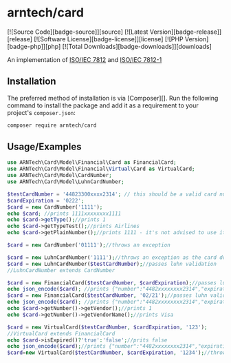 # arntech/card

[![Source Code][badge-source]][source]
[![Latest Version][badge-release]][release]
[![Software License][badge-license]][license]
[![PHP Version][badge-php]][php]
[![Total Downloads][badge-downloads]][downloads]

An implementation of [ISO/IEC 7812](https://en.wikipedia.org/wiki/ISO/IEC_7812) and [ISO/IEC 7812-1](https://www.iso.org/obp/ui/#iso:std:iso-iec:7812:-1:ed-5:v1:en)
## Installation

The preferred method of installation is via [Composer][]. Run the following
command to install the package and add it as a requirement to your project's
`composer.json`:

```bash
composer require arntech/card
```

## Usage/Examples
```php
use ARNTech\Card\Model\Financial\Card as FinancialCard;
use ARNTech\Card\Model\Financial\Virtual\Card as VirtualCard;
use ARNTech\Card\Model\CardNumber;
use ARNTech\Card\Model\LuhnCardNumber;

$testCardNumber = '44823300xxxx2314'; // this should be a valid card number
$cardExpiration = '0222';
$card = new CardNumber('1111');
echo $card; //prints 1111xxxxxxxx1111
echo $card->getType();//prints 1
echo $card->getTypeTest();//prints Airlines
echo $card->getPlainNumber();//prints 1111 - it's not advised to use it unless explicitly needed

$card = new CardNumber('01111');//throws an exception

$card = new LuhnCardNumber('1111');//throws an exception as the card does not validate Luhn Algorithm
$card = new LuhnCardNumber($testCardNumber);//passes luhn validation
//LuhnCardNumber extends CardNumber

$card = new FinancialCard($testCardNumber, $cardExpiration);//passes luhn validation
echo json_encode($card); //prints {"number":"4482xxxxxxxx2314","expiration":"02-2022"}
$card = new FinancialCard($testCardNumber, '02/21');//passes luhn validation
echo json_encode($card); //prints {"number":"4482xxxxxxxx2314","expiration":"02-2021"}
echo $card->getNumber()->getVendor();//prints 1
echo $card->getNumber()->getVendorName();//prints Visa

$card = new VirtualCard($testCardNumber, $cardExpiration, '123');
//VirtualCard extends FinancialCard
echo $card->isExpired()?'true':'false';//prits false
echo json_encode($card);//prints {"number":"4482xxxxxxxx2314","expiration":"02-2022","cvv2":"123"}
$card=new VirtualCard($testCardNumber, $cardExpiration, '1234');//throws Cvv2Exception
```
